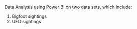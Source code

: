 Data Analysis using Power BI on two data sets, which include:
1. Bigfoot sightings
2. UFO sightings

